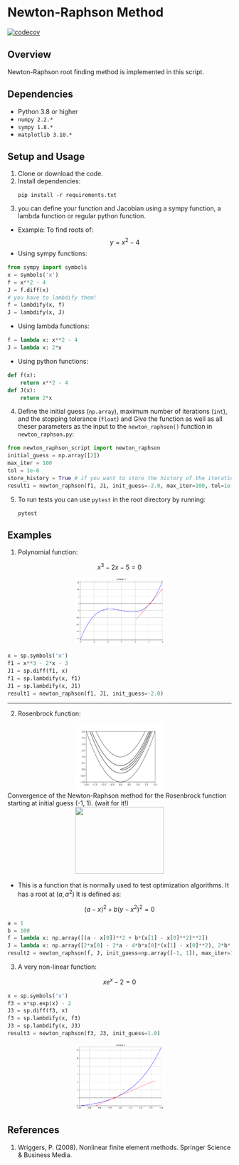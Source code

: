 # Newton-Raphson Method
[![codecov](https://codecov.io/gh/erfanhamdi/newton-raphson/graph/badge.svg?token=BTF8TXIECJ)](https://codecov.io/gh/erfanhamdi/newton-raphson)
## Overview
Newton-Raphson root finding method is implemented in this script.

## Dependencies
- Python 3.8 or higher
- `numpy 2.2.* `
- `sympy 1.8.*`
- `matplotlib 3.10.*`

## Setup and Usage
1. Clone or download the code.
2. Install dependencies:
    ```
    pip install -r requirements.txt
    ```
3. you can define your function and Jacobian using a sympy function, a lambda function or regular python function.
* Example: To find roots of:
$$y = x^2 - 4$$ 
* Using sympy functions:
```python
from sympy import symbols
x = symbols('x')
f = x**2 - 4
J = f.diff(x)
# you have to lambdify them!
f = lambdify(x, f)
J = lambdify(x, J)
```
* Using lambda functions:
```python
f = lambda x: x**2 - 4
J = lambda x: 2*x
```
* Using python functions:
```python
def f(x):
    return x**2 - 4
def J(x):
    return 2*x
```
4. Define the initial guess (`np.array`), maximum number of iterations (`int`), and the stopping tolerance (`float`) and Give the function as well as all theser parameters as the input to the `newton_raphson()` function in  `newton_raphson.py`:
```python
from newton_raphson_script import newton_raphson
initial_guess = np.array([2])
max_iter = 100
tol = 1e-6
store_history = True # if you want to store the history of the iterations
result1 = newton_raphson(f1, J1, init_guess=-2.0, max_iter=100, tol=1e-6, store_history=True)
```
5. To run tests you can use `pytest` in the root directory by running:
    ```
    pytest
    ```
## Examples
1. Polynomial function:
    
$$x^3 - 2x -5 = 0$$

<div align="center">
<img src="figs/e1.png" width="200" height="150">
</div>


```python
x = sp.symbols('x')
f1 = x**3 - 2*x - 3
J1 = sp.diff(f1, x)
f1 = sp.lambdify(x, f1)
J1 = sp.lambdify(x, J1)
result1 = newton_raphson(f1, J1, init_guess=-2.0)
```
---
2. Rosenbrock function:
<div align="center">
<img src="figs/rosenbrock.png" width="200" height="150">
</div>
Convergence of the Newton-Raphson method for the Rosenbrock function starting at initial guess (-1, 1). (wait for it!)

<div align="center">
<img src="figs/convergence.gif" width="200" height="150">
</div>

* This is a function that is normally used to test optimization algorithms. It has a root at $(a, a^2)$ It is defined as:

$$(a - x)^2 + b(y - x^2)^2 = 0$$

```python
a = 1
b = 100
f = lambda x: np.array([(a - x[0])**2 + b*(x[1] - x[0]**2)**2])
J = lambda x: np.array([2*x[0] - 2*a - 4*b*x[0]*(x[1] - x[0]**2), 2*b*(x[1] - x[0]**2)])
result2 = newton_raphson(f, J, init_guess=np.array([-1, 1]), max_iter=1000)
```

3. A very non-linear function:

$$xe^x - 2 = 0$$

```python
x = sp.symbols('x')
f3 = x*sp.exp(x) - 2
J3 = sp.diff(f3, x)
f3 = sp.lambdify(x, f3)
J3 = sp.lambdify(x, J3)
result3 = newton_raphson(f3, J3, init_guess=1.0)
```
<div align="center">
<img src="figs/e3.png" width="200" height="150">
</div>

## References

1. Wriggers, P. (2008). Nonlinear finite element methods. Springer Science & Business Media.